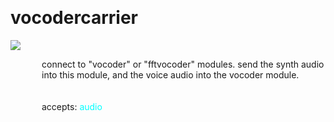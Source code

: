 
<a name=vocodercarrier></a><br>
# <b>vocodercarrier</b>
<img src="../images/vocodercarrier.png"><br>
<div style="display:inline-block;margin-left:50px;">
connect to "vocoder" or "fftvocoder" modules. send the synth audio into this module, and the voice audio into the vocoder module.<br/><br/>
<br>accepts: <font color=cyan>audio</font> <br></div>
